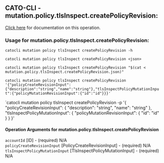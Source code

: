 
## CATO-CLI - mutation.policy.tlsInspect.createPolicyRevision:
[Click here](https://api.catonetworks.com/documentation/#mutation-mutation.policy.tlsInspect.createPolicyRevision) for documentation on this operation.

### Usage for mutation.policy.tlsInspect.createPolicyRevision:

`catocli mutation policy tlsInspect createPolicyRevision -h`

`catocli mutation policy tlsInspect createPolicyRevision <json>`

`catocli mutation policy tlsInspect createPolicyRevision "$(cat < mutation.policy.tlsInspect.createPolicyRevision.json)"`

`catocli mutation policy tlsInspect createPolicyRevision '{"policyCreateRevisionInput":{"description":"string","name":"string"},"tlsInspectPolicyMutationInput":{"policyMutationRevisionInput":{"id":"id"}}}'`

`catocli mutation policy tlsInspect createPolicyRevision -p '{
    "policyCreateRevisionInput": {
        "description": "string",
        "name": "string"
    },
    "tlsInspectPolicyMutationInput": {
        "policyMutationRevisionInput": {
            "id": "id"
        }
    }
}'


#### Operation Arguments for mutation.policy.tlsInspect.createPolicyRevision ####

`accountId` [ID] - (required) N/A    
`policyCreateRevisionInput` [PolicyCreateRevisionInput] - (required) N/A    
`tlsInspectPolicyMutationInput` [TlsInspectPolicyMutationInput] - (required) N/A    
